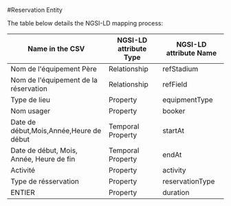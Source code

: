 #Reservation Entity

The table below details the NGSI-LD mapping process:

| Name in the CSV                          | NGSI-LD attribute Type | NGSI-LD attribute Name |
|------------------------------------------|------------------------|------------------------|
| Nom de l'équipement Père                 | Relationship           | refStadium             |
| Nom de l'équipement de la réservation    | Relationship           | refField               |
| Type de lieu                             | Property               | equipmentType          |
| Nom usager                               | Property               | booker                 |
| Date de début,Mois,Année,Heure de début  | Temporal Property      | startAt                |
| Date de début, Mois, Année, Heure de fin | Temporal Property      | endAt                  |
| Activité                                 | Property               | activity               |
| Type de résservation                     | Property               | reservationType        |
| ENTIER                                   | Property               | duration               |